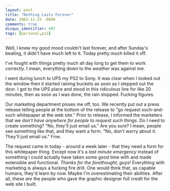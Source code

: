 ```yaml
---
layout: post
title: "Nothing Lasts Forever"
date: 2003-11-25 -0800
comments: true
disqus_identifier: 407
tags: [personal,ps2]
---
```

Well, I knew my good mood couldn't last forever, and after Sunday's
beating, it didn't have much left to it. Today pretty much killed it
off.

 I've fought with things pretty much all day long to get them to work
correctly. I mean, everything down to the *weather* was against me.

 I went during lunch to UPS my PS2 to Sony. It was clear when I looked
out the window then it started raining buckets as soon as I stepped out
the door. I got to the UPS place and stood in this ridiculous line for
like 20 minutes, then as soon as I was done, the rain stopped. Fucking
figures.

 Our marketing department pisses me off, too. We recently put out a
press release telling people at the bottom of the release to "go request
such-and-such whitepaper at the web site." Prior to release, I informed
the marketers that we *don't have anywhere for people to request such
things*. Do I need to create something? "No, they'll just email us." Are
you sure? I mean, people see something like that, and they want a form.
"No, don't worry about it. They'll just email us." Fine.

 The request came in today - around a week later - that they need a form
for this whitepaper thing. Except now it's a *last minute emergency*
instead of something I could actually have taken some good time with and
made extensible and functional. *Thanks for the forethought, guys!*
Everything with marketing is always a fucking fire drill. One would
think that, as capable humans, they'd learn by now. Maybe I'm
overestimating their abilities. After all, these *are* the people who
gave the graphic designer full credit for the web site I built.
